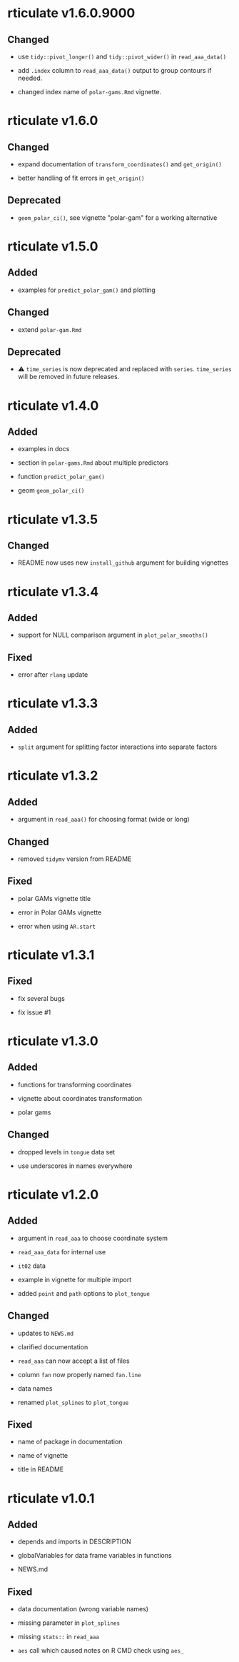 # rticulate v1.6.0.9000

## Changed

* use `tidy::pivot_longer()` and `tidy::pivot_wider()` in `read_aaa_data()`

* add `.index` column to `read_aaa_data()` output to group contours if needed.

* changed index name of `polar-gams.Rmd` vignette.

# rticulate v1.6.0

## Changed

* expand documentation of `transform_coordinates()` and `get_origin()`

* better handling of fit errors in `get_origin()`

## Deprecated

* `geom_polar_ci()`, see vignette "polar-gam" for a working alternative

# rticulate v1.5.0

## Added

* examples for `predict_polar_gam()` and plotting

## Changed

* extend `polar-gam.Rmd`

## Deprecated

* ⚠️ `time_series` is now deprecated and replaced with `series`. `time_series` will be removed in future releases.

# rticulate v1.4.0

## Added

* examples in docs

* section in `polar-gams.Rmd` about multiple predictors

* function `predict_polar_gam()`

* geom `geom_polar_ci()`

# rticulate v1.3.5

## Changed

* README now uses new `install_github` argument for building vignettes

# rticulate v1.3.4

## Added

* support for NULL comparison argument in `plot_polar_smooths()`

## Fixed

* error after `rlang` update

# rticulate v1.3.3

## Added

* `split` argument for splitting factor interactions into separate factors

# rticulate v1.3.2

## Added

* argument in `read_aaa()` for choosing format (wide or long)

## Changed

* removed `tidymv` version from README

## Fixed

* polar GAMs vignette title

* error in Polar GAMs vignette

* error when using `AR.start`

# rticulate v1.3.1

## Fixed

* fix several bugs

* fix issue #1

# rticulate v1.3.0

## Added

* functions for transforming coordinates

* vignette about coordinates transformation

* polar gams

## Changed

* dropped levels in `tongue` data set

* use underscores in names everywhere

# rticulate v1.2.0

## Added

* argument in `read_aaa` to choose coordinate system

* `read_aaa_data` for internal use

* `it02` data

* example in vignette for multiple import

* added `point` and `path` options to `plot_tongue`

## Changed

* updates to `NEWS.md`

* clarified documentation

* `read_aaa` can now accept a list of files

* column `fan` now properly named `fan.line`

* data names

* renamed `plot_splines` to `plot_tongue`

## Fixed

* name of package in documentation

* name of vignette

* title in README

# rticulate v1.0.1

## Added

* depends and imports in DESCRIPTION

* globalVariables for data frame variables in functions

* NEWS.md

## Fixed

* data documentation (wrong variable names)

* missing parameter in `plot_splines`

* missing `stats::` in `read_aaa`

* `aes` call which caused notes on R CMD check using `aes_`
